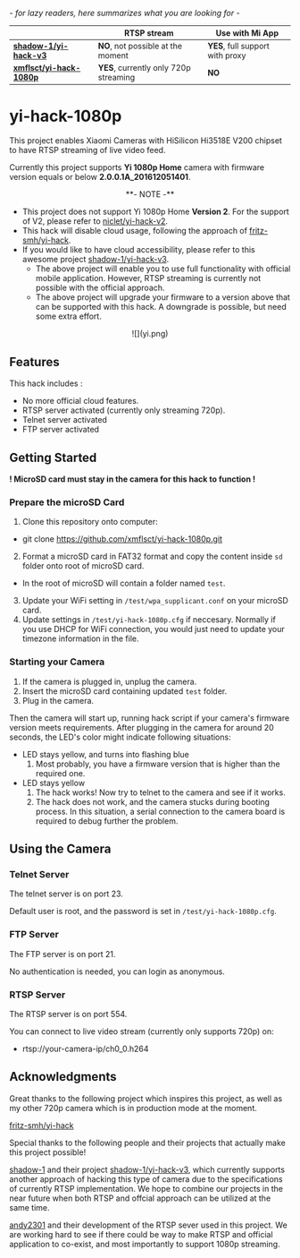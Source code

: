 *- for lazy readers, here summarizes what you are looking for -*

||RTSP stream|Use with Mi App|
|---|---|---|
|**[shadow-1/yi-hack-v3](https://github.com/shadow-1/yi-hack-v3)**|**NO**, not possible at the moment|**YES**, full support with proxy|
|**[xmflsct/yi-hack-1080p](https://github.com/xmflsct/yi-hack-1080p)**|**YES**, currently only 720p streaming|**NO**|

# yi-hack-1080p

This project enables Xiaomi Cameras with HiSilicon Hi3518E V200 chipset to have RTSP streaming of live video feed.

Currently this project supports **Yi 1080p Home** camera with firmware version equals or below **2.0.0.1A_201612051401**.

<center>**- NOTE -**</center>

* This project does not support Yi 1080p Home **Version 2**. For the support of V2, please refer to [niclet/yi-hack-v2](https://github.com/niclet/yi-hack-v2).
* This hack will disable cloud usage, following the approach of [fritz-smh/yi-hack](https://github.com/fritz-smh/yi-hack).
* If you would like to have cloud accessibility, please refer to this awesome project [shadow-1/yi-hack-v3](https://github.com/shadow-1/yi-hack-v3).
  * The above project will enable you to use full functionality with official mobile application. However, RTSP streaming is currently not possible with the official approach.
  * The above project will upgrade your firmware to a version above that can be supported with this hack. A downgrade is possible, but need some extra effort.

<center>![](yi.png)</center>

## Features

This hack includes :
* No more official cloud features.
* RTSP server activated (currently only streaming 720p).
* Telnet server activated
* FTP server activated

## Getting Started

**! MicroSD card must stay in the camera for this hack to function !**

### Prepare the microSD Card

1. Clone this repository onto computer:
  * git clone https://github.com/xmflsct/yi-hack-1080p.git
2. Format a microSD card in FAT32 format and copy the content inside `sd` folder onto root of microSD card.
  * In the root of microSD will contain a folder named `test`.
3. Update your WiFi setting in `/test/wpa_supplicant.conf` on your microSD card.
4. Update settings in `/test/yi-hack-1080p.cfg` if neccesary. Normally if you use DHCP for WiFi connection, you would just need to update your timezone information in the file.

### Starting your Camera

1. If the camera is plugged in, unplug the camera.
2. Insert the microSD card containing updated `test` folder.
3. Plug in the camera.

Then the camera will start up, running hack script if your camera's firmware version meets requirements. After plugging in the camera for around 20 seconds, the LED's color might indicate following situations:
* LED stays yellow, and turns into flashing blue
  1. Most probably, you have a firmware version that is higher than the required one.
* LED stays yellow
  1. The hack works! Now try to telnet to the camera and see if it works.
  2. The hack does not work, and the camera stucks during booting process. In this situation, a serial connection to the camera board is required to debug further the problem.

## Using the Camera

### Telnet Server

The telnet server is on port 23.

Default user is root, and the password is set in `/test/yi-hack-1080p.cfg`.

### FTP Server

The FTP server is on port 21.

No authentication is needed, you can login as anonymous.

### RTSP Server

The RTSP server is on port 554.

You can connect to live video stream (currently only supports 720p) on:
* rtsp://your-camera-ip/ch0_0.h264

## Acknowledgments

Great thanks to the following project which inspires this project, as well as my other 720p camera which is in production mode at the moment.

[fritz-smh/yi-hack](https://github.com/fritz-smh/yi-hack)

Special thanks to the following people and their projects that actually make this project possible!

[shadow-1](https://github.com/shadow-1) and their project [shadow-1/yi-hack-v3](https://github.com/shadow-1/yi-hack-v3), which currently supports another approach of hacking this type of camera due to the specifications of currently RTSP implementation. We hope to combine our projects in the near future when both RTSP and offcial approach can be utilized at the same time.

[andy2301](https://github.com/andy2301) and their development of the RTSP sever used in this project. We are working hard to see if there could be way to make RTSP and official application to co-exist, and most importantly to support 1080p streaming.
